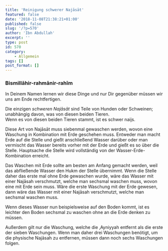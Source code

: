 ```yaml
---
title: 'Reinigung schwerer Najāsāt'
featured: false
date: '2018-11-08T21:38:21+01:00'
published: false
slug: '/?p=570'
author: 'Ibn Abdullah'
excerpt: ''
type: post
id: 570
category:
    - Allgemein
tags: []
post_format: []
---
```

### Bismillāhir-rahmānir-rahīm

In Deinem Namen lernen wir diese Dinge und nur Dir gegenüber müssen wir uns am Ende rechtfertigen.

Die einzigen *schweren Najāsāt* sind Teile von Hunden oder Schweinen; unabhängig davon, was von diesen beiden Tieren.  
Wenn es von diesen beiden Tieren stammt, ist es schwer naijs.

Diese Art von Najāsāt muss siebenmal gewaschen werden, wovon eine Waschung in Kombination mit Erde geschehen muss. Entweder man macht Erde auf die Stelle und gießt anschließend Wasser darüber oder man vermischt das Wasser bereits vorher mit der Erde und gießt es so über die Stelle. Hauptsache die Stelle wird vollständig von der Wasser-Erde-Kombination erreicht.

Das Waschen mit Erde sollte am besten am Anfang gemacht werden, weil das abfließende Wasser den Hukm der Stelle übernimmt. Wenn die Stelle daher das erste mal ohne Erde gewaschen wurde, wäre das Wasser mit einer Najāsah verschmutzt, welche man sechsmal waschen muss, wovon eine mit Erde sein muss. Wäre die erste Waschung mit der Erde gewesen, dann wäre das Wasser mit einer Najāsah verschmutzt, welche man sechsmal waschen muss.

Wenn dieses Wasser nun beispielsweise auf den Boden kommt, ist es leichter den Boden sechsmal zu waschen ohne an die Erde denken zu müssen.

Außerdem gilt nur die Waschung, welche die ‚Ayniyyah entfernt als die erste der sieben Waschungen. Wenn man daher drei Waschungen benötigt, um die physische Najāsah zu entfernen, müssen dann noch sechs Waschungen folgen.